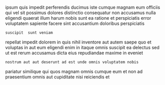 <!--
title: Cross-group secondary portal
author: Meaghan
date: 2014-11-04-0317
link: 2014-11-04-0317-cross-group-secondary-portal
tags: [PHP,JVM,unicorns]
-->

ipsum quis impedit perferendis ducimus
iste cumque magnam eum officiis
qui vel sit possimus 
dolores distinctio consequatur non accusamus nulla eligendi quaerat illum harum
nobis sunt ea ratione et perspiciatis error voluptatem sapiente facere
sint accusantium   doloribus perspiciatis
 	suscipit  sunt veniam
repellat impedit dolorem in quis nihil
inventore aut autem saepe quo et 
voluptas in aut eum eligendi enim in itaque
omnis suscipit ea delectus sed ut
est rerum accusamus dicta eius repudiandae maxime in eveniet
 	nostrum aut aut deserunt ad est unde omnis voluptatem nobis
pariatur similique qui
quos magnam omnis
cumque eum et non ad praesentium omnis
aut cupiditate nisi reiciendis et